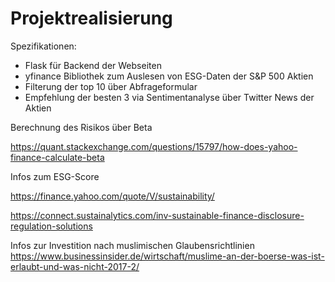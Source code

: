 # Projektrealisierung

Spezifikationen:

- Flask für Backend der Webseiten
- yfinance Bibliothek zum Auslesen von ESG-Daten der S&P 500 Aktien 
- Filterung der top 10 über Abfrageformular
- Empfehlung der besten 3 via Sentimentanalyse über Twitter News der Aktien

Berechnung des Risikos über Beta 

https://quant.stackexchange.com/questions/15797/how-does-yahoo-finance-calculate-beta

Infos zum ESG-Score

https://finance.yahoo.com/quote/V/sustainability/

https://connect.sustainalytics.com/inv-sustainable-finance-disclosure-regulation-solutions

Infos zur Investition nach muslimischen Glaubensrichtlinien
https://www.businessinsider.de/wirtschaft/muslime-an-der-boerse-was-ist-erlaubt-und-was-nicht-2017-2/
